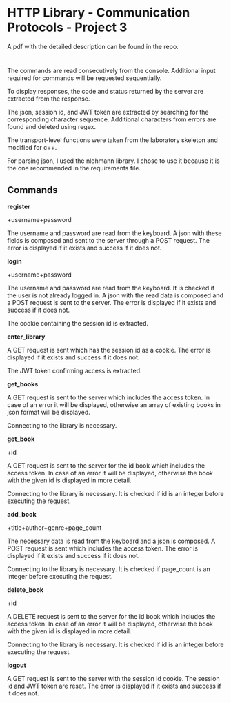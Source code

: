 # HTTP Library - Communication Protocols - Project 3

A pdf with the detailed description can be found in the repo.

#

The commands are read consecutively from the console. Additional input required for commands will be requested sequentially.

To display responses, the code and status returned by the server are extracted from the response.

The json, session id, and JWT token are extracted by searching for the corresponding character sequence. Additional characters from errors are found and deleted using regex.

The transport-level functions were taken from the laboratory skeleton and modified for c++.

For parsing json, I used the nlohmann library. I chose to use it because it is the one recommended in the requirements file.

## Commands

**register**

+username+password

The username and password are read from the keyboard. A json with these fields is composed and sent to the server through a POST request. The error is displayed if it exists and success if it does not.

**login**

+username+password

The username and password are read from the keyboard. It is checked if the user is not already logged in. A json with the read data is composed and a POST request is sent to the server. The error is displayed if it exists and success if it does not.

The cookie containing the session id is extracted.

**enter_library**

A GET request is sent which has the session id as a cookie. The error is displayed if it exists and success if it does not.

The JWT token confirming access is extracted.

**get_books**

A GET request is sent to the server which includes the access token. In case of an error it will be displayed, otherwise an array of existing books in json format will be displayed.

Connecting to the library is necessary.

**get_book**

+id

A GET request is sent to the server for the id book which includes the access token. In case of an error it will be displayed, otherwise the book with the given id is displayed in more detail.

Connecting to the library is necessary. It is checked if id is an integer before executing the request.

**add_book**

+title+author+genre+page_count

The necessary data is read from the keyboard and a json is composed. A POST request is sent which includes the access token. The error is displayed if it exists and success if it does not.

Connecting to the library is necessary. It is checked if page_count is an integer before executing the request.

**delete_book**

+id

A DELETE request is sent to the server for the id book which includes the access token. In case of an error it will be displayed, otherwise the book with the given id is displayed in more detail.

Connecting to the library is necessary. It is checked if id is an integer before executing the request.

**logout**

A GET request is sent to the server with the session id cookie. The session id and JWT token are reset. The error is displayed if it exists and success if it does not.
